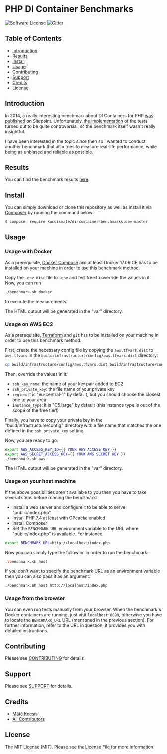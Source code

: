 # PHP DI Container Benchmarks

[![Software License][ico-license]](LICENSE)
[![Gitter][ico-gitter]][link-gitter]

## Table of Contents

* [Introduction](#introduction)
* [Results](#results)
* [Install](#install)
* [Usage](#usage)
* [Contributing](#contributing)
* [Support](#support)
* [Credits](#credits)
* [License](#license)

## Introduction

In 2014, a really interesting benchmark about DI Containers for PHP
[was published](https://www.sitepoint.com/php-dependency-injection-container-performance-benchmarks/) on Sitepoint.
Unfortunately, [the implementation](https://github.com/TomBZombie/php-dependency-injection-benchmarks) of the tests
turned out to be quite controversial, so the benchmark itself wasn't really insightful.

I have been interested in the topic since then so I wanted to conduct another benchmark that also tries to measure real-life
performance, while being as unbiased and reliable as possible.

## Results

You can find the benchmark results [here](https://kocsismate.github.io/php-di-container-benchmarks/benchmark.html).

## Install

You can simply download or clone this repository as well as install it via [Composer](https://getcomposer.org) by
running the command below:

```bash
$ composer require kocsismate/di-container-benchmarks:dev-master
```

## Usage

### Usage with Docker

As a prerequisite, [Docker Compose](https://www.docker.com/products/docker-compose) and at least Docker
17.06 CE has to be installed on your machine in order to use this benchmark method.

Copy the `.env.dist` file to `.env` and feel free to override the values in it. Now, you can run

```bash
./benchmark.sh docker
```

to execute the measurements.

The HTML output will be generated in the "var" directory.

### Usage on AWS EC2

As a prerequisite, [Terraform](https://www.terraform.io) and `git` has to be installed on your machine
in order to use this benchmark method.

First, create the necessary config file by copying the `aws.tfvars.dist` to `aws.tfvars` in the
`build/infrastructure/config/aws.tfvars.dist` directory:

```bash
cp build/infrastructure/config/aws.tfvars.dist build/infrastructure/config/aws.tfvars
```

Then, override the values in it:

- `ssh_key_name`: the name of your key pair added to EC2
- `ssh_private_key`: the file name of your private key
- `region`: it is "eu-central-1" by default, but you should choose the closest one to your area
- `instance_type`: it is "C5.large" by default (this instance type is out of the scope of the free tier!)

Finally, you have to copy your private key in the "build/infrastructure/config" directory with a file name that matches
the one defined in the `ssh_private_key` setting.

Now, you are ready to go:

```bash
export AWS_ACCESS_KEY_ID={{ YOUR AWS ACCESS KEY }}
export AWS_SECRET_ACCESS_KEY={{ YOUR AWS SECRET KEY }}
./benchmark.sh aws
```

The HTML output will be generated in the "var" directory.

### Usage on your host machine

If the above possibilities aren't available to you then you have to take several steps before running the benchmark:

- Install a web server and configure it to be able to serve "public/index.php"
- Install PHP 7.4 at least with OPcache enabled
- Install Composer
- Set the `BENCHMARK_URL` environment variable to the URL where "public/index.php" is available. For instance:

```bash
export BENCHMARK_URL=http://localhost/index.php
``` 

Now you can simply type the following in order to run the benchmark:

```bash
.\benchmark.sh host
```

If you don't want to specify the benchmark URL as an environment variable then you can also pass it as an argument:

```bash
./benchmark.sh host http://localhost/index.php
```

### Usage from the browser

You can even run tests manually from your browser. When the benchmark's Docker containers are running, just visit
`localhost:8090`, otherwise you have to locate the `BENCHMARK_URL` URL (mentioned in the previous section). For further
information, refer to the URL in question, it provides you with detailed instructions.

## Contributing

Please see [CONTRIBUTING](CONTRIBUTING.md) for details.

## Support

Please see [SUPPORT](SUPPORT.md) for details.

## Credits

- [Máté Kocsis][link-author]
- [All Contributors][link-contributors]

## License

The MIT License (MIT). Please see the [License File](LICENSE) for more information.

[ico-license]: https://img.shields.io/badge/license-MIT-brightgreen.svg
[ico-gitter]: https://badges.gitter.im/kocsismate/php-di-container-benchmarks.svg

[link-gitter]: https://gitter.im/kocsismate/php-di-container-benchmarks?utm_source=badge&utm_medium=badge&utm_campaign=pr-badge
[link-author]: https://github.com/kocsismate
[link-contributors]: ../../contributors
